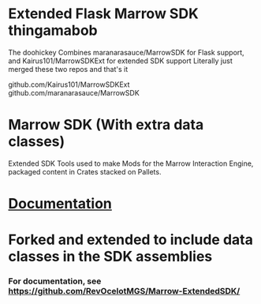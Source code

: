 # Extended Flask Marrow SDK thingamabob
The doohickey
Combines maranarasauce/MarrowSDK for Flask support, and Kairus101/MarrowSDKExt for extended SDK support
Literally just merged these two repos and that's it

github.com/Kairus101/MarrowSDKExt
github.com/maranarasauce/MarrowSDK


# Marrow SDK (With extra data classes)
Extended SDK Tools used to make Mods for the Marrow Interaction Engine, packaged content in Crates stacked on Pallets.  
# [Documentation](https://github.com/StressLevelZero/MarrowSDK/wiki)


# Forked and extended to include data classes in the SDK assemblies

### For documentation, see https://github.com/RevOcelotMGS/Marrow-ExtendedSDK/
